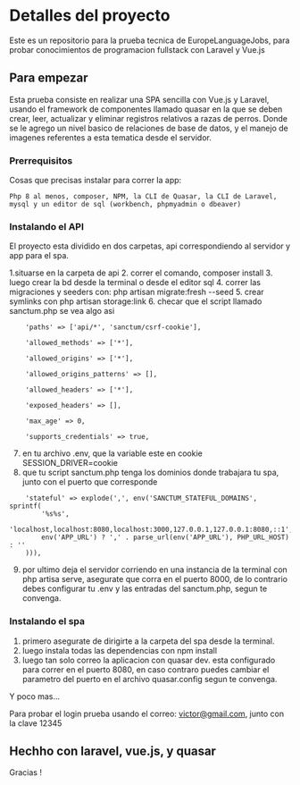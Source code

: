 # Detalles del proyecto

Este es un repositorio para la prueba tecnica de EuropeLanguageJobs, para probar conocimientos de programacion fullstack con Laravel y Vue.js

## Para empezar

Esta prueba consiste en realizar una SPA sencilla con Vue.js y Laravel, usando el framework de componentes llamado quasar en la que se deben crear, leer, actualizar y eliminar registros relativos a razas de perros. Donde se le agrego un nivel basico de relaciones de base de datos, y el manejo de imagenes referentes a esta tematica desde el servidor.

### Prerrequisitos

Cosas que precisas instalar para correr la app:

```
Php 8 al menos, composer, NPM, la CLI de Quasar, la CLI de Laravel, mysql y un editor de sql (workbench, phpmyadmin o dbeaver)
```

### Instalando el API
El proyecto esta dividido en dos carpetas, api correspondiendo al servidor y app para el spa.

1.situarse en la carpeta de api
2. correr el comando, composer install
3. luego crear la bd desde la terminal o desde el editor sql
4. correr las migraciones y seeders con: php artisan migrate:fresh --seed
5. crear symlinks con php artisan storage:link
6. checar que el script llamado sanctum.php se vea algo asi
```
    'paths' => ['api/*', 'sanctum/csrf-cookie'],

    'allowed_methods' => ['*'],

    'allowed_origins' => ['*'],

    'allowed_origins_patterns' => [],

    'allowed_headers' => ['*'],

    'exposed_headers' => [],

    'max_age' => 0,

    'supports_credentials' => true,
```
7. en tu archivo .env, que la variable este en cookie SESSION_DRIVER=cookie
8. que tu script sanctum.php tenga los dominios donde trabajara tu spa, junto con el puerto que corresponde
```
    'stateful' => explode(',', env('SANCTUM_STATEFUL_DOMAINS', sprintf(
        '%s%s',
        'localhost,localhost:8080,localhost:3000,127.0.0.1,127.0.0.1:8080,::1',
        env('APP_URL') ? ',' . parse_url(env('APP_URL'), PHP_URL_HOST) : ''
    ))),

```
9. por ultimo deja el servidor corriendo en una instancia de la terminal con php artisa serve, asegurate que corra en el puerto 8000, de lo contrario debes configurar tu .env y las entradas del sanctum.php, segun te convenga.

### Instalando el spa

1. primero asegurate de dirigirte a la carpeta del spa desde la terminal.
2. luego instala todas las dependencias con npm install
3. luego tan solo correo la aplicacion con quasar dev. esta configurado para correr en el puerto 8080, en caso contraro puedes cambiar el parametro del puerto en el archivo quasar.config segun te convenga.



Y poco mas...

Para probar el login prueba usando el correo: victor@gmail.com, junto con la clave 12345


## Hechho con laravel, vue.js, y quasar

Gracias !
